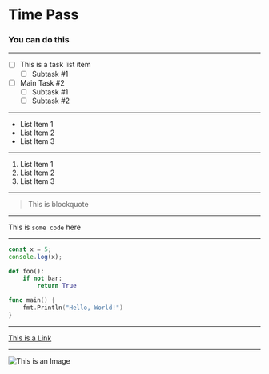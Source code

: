 <!-- This is a comment -->

# Time Pass

### You can do this

---

- [ ] This is a task list item
  - [ ] Subtask #1
- [ ] Main Task #2
  - [ ] Subtask #1
  - [ ] Subtask #2

---

- List Item 1
- List Item 2
- List Item 3

---

1. List Item 1
2. List Item 2
3. List Item 3

---

> This is blockquote

---

This is `some code` here

---

```javascript
const x = 5;
console.log(x);
```

```python
def foo():
    if not bar:
        return True
```

```go
func main() {
    fmt.Println("Hello, World!")
}
```

---

[This is a Link](https://google.com)

---

![This is an Image](https://i.imgur.com/8Q5ZQ0x.png)
